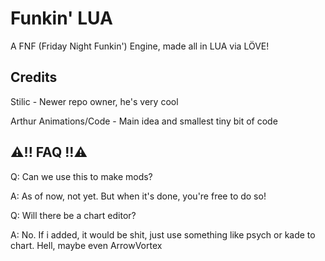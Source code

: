 # Funkin' LUA

A FNF (Friday Night Funkin') Engine, made all in LUA via LÖVE!

## Credits

Stilic - Newer repo owner, he's very cool

Arthur Animations/Code - Main idea and smallest tiny bit of code

## ⚠️!! FAQ !!⚠️
Q: Can we use this to make mods?

A: As of now, not yet. But when it's done, you're free to do so!

Q: Will there be a chart editor?

A: No. If i added, it would be shit, just use something like psych or kade to chart.
Hell, maybe even ArrowVortex
